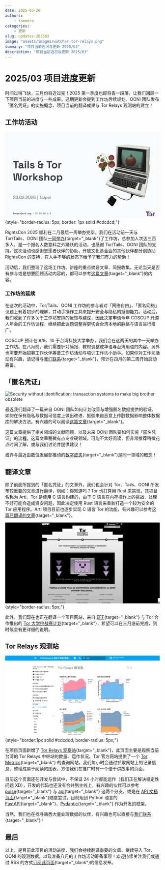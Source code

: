 ```yaml
---
date: 2025-03-26
authors:
    - toomore
categories:
    - 更新
slug: updates-202503
image: "assets/images/watcher-tor-relays.png"
summary: "项目当前近况与更新 2025/03"
description: "项目当前近况与更新 2025/03"
---
```


# 2025/03 项目进度更新

时间过得飞快，三月份将近过完！2025 第一季度也即将告一段落，让我们回顾一下项目当前的进度与一些成果。这期更新会提到工作坊后续规划、OONI 团队发布「匿名凭证」的实施概念、项目当前的翻译成果与 Tor Relays 观测站的建立！

<!-- more -->

## 工作坊活动

![](./assets/images/tor-tails-workshop-slide.webp){style="border-radius: 5px; border: 1px solid #cdcdcd;"}

RightsCon 2025 顺利在二月最后一周举办完毕，我们在活动前一天与 Tor/Tails、OONI 团队[一同举办](./rightscon25-pre-event.md){target="_blank"}了工作坊，总参加人次达三百多人，是一个报名人数意料之外踊跃的活动，也感谢 Tor/Tails、OONI 团队的支持。这次活动也感谢志愿者伙伴的协助，开放文化基金会的其他伙伴都分别协助 RightsCon 的支持，在人手不够的状态下给予了我们有力的帮助！

活动后，我们整理了这场工作坊、讲座的重点摘要文章、简报收集。无论当天是否有参与或是想要回顾活动内容的，都可以参考[这篇文章](./rightscon25-tor-tails-ooni-after.md){target="_blank"}的内容。

### 工作坊的延续

在这次的活动中，Tor/Tails、OONI 工作坊的参与者对「网络自由」、「匿名网络」议题上有着初步的理解，并动手操作工具来提升安全与隐私的抵御能力。活动后，我们收到了许多关于工作坊安排的反馈与建议，因此决定申请今年 COSCUP 开源人年会的工作坊议程，继续把此议题调整得更切合台湾本地的脉络与语言进行推广。

COSCUP 预计在 8/9、10 于台湾科技大学举办，我们会在这两天的其中一天举办工作坊。在八月前，我们需要针对简报、教材调整成华语与台湾用语的内容。另外也需要开始招募工作伙伴筹备工作坊活动与培训工作坊小助手。如果你对工作坊活动有兴趣，请记得与[我们联系](../../contact.md){target="_blank"}，预计在四月的第二周开始启动筹备。

## 「匿名凭证」

![Security without identification: transaction systems to make big brother obsolete](https://ooni.org/post/2025-probe-security-without-identification/images/chaum.png)

最近我们翻译了一篇来自 OONI 团队如何计划改善与增强匿名数据提供的验证，如何在保有隐私与数据可信度上做出改进、抵御来自恶意上传脏数据影响整体数据库的解决方法。有兴趣的可以阅读[这篇文章](./2025-probe-security-without-identification.md){target="_blank"}。

这篇文章提供了相关领域的文献回顾，以及未来 OONI 团队要如何实施「匿名凭证」的流程。这篇文章稍微有点专业硬领域，可能不太好阅读，但非常推荐稍微花点时间了解，或与我们讨论并提供建议！

或许与最近由数位发展部推动的[数字皮夹](https://wallet.gov.tw/){target="_blank"}是同一领域的概念！

## 翻译文章

除了前面所提到的「匿名凭证」的文章外，我们也会针对 Tor、Tails、OONI 所发布较重要的文章进行翻译，例如：你知道吗？Tor 也打算用 Rust 来实现，其项目名称为 Arti。Tor 是使用 C 语言构建的，由于 C 语言在内存操作上的挑战，处理不好可能会造成资安问题，因此决定使用 Rust 语言来重新打造一个较为安全的 Tor 应用程序。Arti 项目目前也逐步实现 C 语言 Tor 的功能，有兴趣可以参考[这篇已翻译的文章](./arti-141.md){target="_blank"}。

![EFF, Tor University](./assets/images/eff-tor-university.png){style="border-radius: 5px;"}

此外，我们现在也正在翻译一个项目网站，来自 [EFF](https://www.eff.org/){target="_blank"} 与 Tor 合作推出的 [Tor 大学挑战赛计划](https://toruniversity.eff.org/){target="_blank"}，希望可以在三月底前完成，到时候会有更详细的说明。

## Tor Relays 观测站

![Tor Relays 观测站](./assets/images/watcher-tor-relays.png){style="border:1px solid #cdcdcd; border-radius: 5px;"}

在项目页面新增了 [Tor Relays 观察站](../../watcher-tor-relays.md){target="_blank"}，此页面主要是观察当前台湾的 Tor Relays 中继站的数量、运作状况。Tor 官方网站提供了一个 [Tor Metrics](https://metrics.torproject.org/){target="_blank"} 的查询网站，我们每小时会通过抓取网站上的记录信息、整理成易于阅读的图表，方便我们在推广时有一个便于讲故事的页面。

目前这个页面还在开发与尝试中，不保证 24 小时都能运作（我们正在解决稳定性问题 XD），开发的代码也还没有合并到主线上，有兴趣的伙伴可以参考 [pulse](https://github.com/anoni-net/docs/compare/main...pulse?expand=1){target="_blank"} 与 [api](https://github.com/anoni-net/docs/compare/main...api?expand=1){target="_blank"} 这两个分支，或是在 [API 文档页面](https://tor-watcher.toomore.net/api/docs){target="_blank"}随意尝试，目前用到 Python 语言的 [FastAPI](https://fastapi.tiangolo.com/){target="_blank"}、[Pydantic](https://docs.pydantic.dev/latest/){target="_blank"} 作为开发的框架。

当然，我们也在找寻熟悉大量处理数据的伙伴，有兴趣也可以直接与[我们联系](../../contact.md){target="_blank"}！

## 最后

以上，是目前此项目的活动进度，我们会持续翻译重要的文章、继续导入 Tor、OONI 的观测数据，以及准备八月的工作坊活动筹备事项！欢迎持续关注我们或通过 RSS 的方式[订阅此页面](../index.md){target="_blank"}的信息发布。
